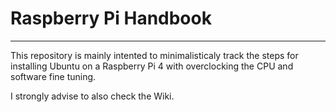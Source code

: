 # Raspberry Pi Handbook
***

This repository is mainly intented to minimalisticaly track the steps for installing Ubuntu on a Raspberry Pi 4 with overclocking the CPU and software fine tuning.

I strongly advise to also check the Wiki.

